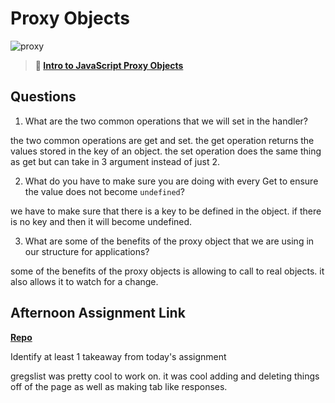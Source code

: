 # Proxy Objects

![proxy](https://bcw.blob.core.windows.net/public/img/journals/5120113092091727)

> **📖 [Intro to JavaScript Proxy Objects](https://codeworksacademy.com/fs-student-guide/resources/wk3/03-Proxies)**

## Questions

1. What are the two common operations that we will set in the handler?
 
 the two common operations are get and set. the get operation returns the values stored in the key of an object. the set operation does the same thing as get  but can take in 3 argument instead of just 2.


2. What do you have to make sure you are doing with every Get to ensure the value does not become `undefined`?

we have to make sure that there is a key to be defined in the object. if there is no key and then it will become undefined.

3. What are some of the benefits of the proxy object that we are using in our structure for applications?

some of the benefits of the proxy objects is allowing to call to real objects. it also allows it to watch for a change.

## Afternoon Assignment Link

**[Repo](https://github.com/Alldaynik/late-spring22-mvcGregslist.git)**

Identify at least 1 takeaway from today's assignment

gregslist was pretty cool to work on. it was cool adding and deleting things off of the page as well as making tab like responses.